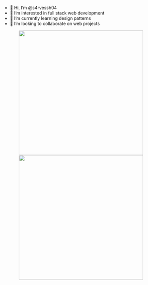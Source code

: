 - 👋 Hi, I’m @s4rvessh04
- 👀 I’m interested in full stack web development
- 🌱 I’m currently learning design patterns
- 💞️ I’m looking to collaborate on web projects

<p align = "center">
    <img src='https://github-readme-streak-stats.herokuapp.com?user=s4rvessh04' width=400 />
    <img src='https://github-readme-stats.vercel.app/api?username=s4rvessh04&show_icons=true&theme=buefy' width=400 />
</p>
